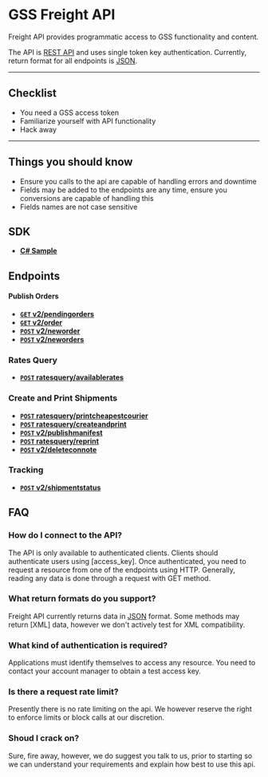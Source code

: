 # GSS Freight API

Freight API provides programmatic access to GSS functionality and content.

The API is [REST API](http:/en.wikipedia.org/wiki/Representational_State_Transfer "RESTful") and uses single token key authentication.
Currently, return format for all endpoints is [JSON](http:/json.org/ "JSON").


***

## Checklist
* You need a GSS access token
* Familiarize yourself with API functionality
* Hack away

***

## Things you should know

* Ensure you calls to the api are capable of handling errors and downtime
* Fields may be added to the endpoints are any time, ensure you conversions are capable of handling this
* Fields names are not case sensitive

## SDK

- **[C# Sample](https://github.com/gosweetspot/freight-api-csharp-sample)**

## Endpoints

#### Publish Orders

- **[<code>GET</code> v2/pendingorders](https://github.com/gosweetspot/freight-api/blob/master/v2/GET_pendingorders.md)**
- **[<code>GET</code> v2/order](https://github.com/gosweetspot/freight-api/blob/master/v2/GET_order.md)**
- **[<code>POST</code> v2/neworder](https://github.com/gosweetspot/freight-api/blob/master/v2/POST_neworder.md)**
- **[<code>POST</code> v2/neworders](https://github.com/gosweetspot/freight-api/blob/master/v2/POST_neworders.md)**

### Rates Query

- **[<code>POST</code> ratesquery/availablerates](https://github.com/gosweetspot/freight-api/blob/master/ratesqueryv1/POST_availablerates.md)**

### Create and Print Shipments

- **[<code>POST</code> ratesquery/printcheapestcourier](https://github.com/gosweetspot/freight-api/blob/master/ratesqueryv1/POST_printcheapestcourier.md)**
- **[<code>POST</code> ratesquery/createandprint](https://github.com/gosweetspot/freight-api/blob/master/ratesqueryv1/POST_createandprint.md)**
- **[<code>POST</code> v2/publishmanifest](https://github.com/gosweetspot/freight-api/blob/master/v2/POST_publishmanifest.md)**
- **[<code>POST</code> ratesquery/reprint](https://github.com/gosweetspot/freight-api/blob/master/ratesqueryv1/POST_reprint.md)**
- **[<code>POST</code> v2/deleteconnote](https://github.com/gosweetspot/freight-api/blob/master/v2/POST_deleteconnote.md)**

### Tracking

- **[<code>POST</code> v2/shipmentstatus](https://github.com/gosweetspot/freight-api/blob/master/v2/POST_ShipmentStatus.md)**

## FAQ

### How do I connect to the API?
The API is only available to authenticated clients. Clients should authenticate users using [access_key]. Once authenticated, you need to request a resource from one of the endpoints using HTTP. Generally, reading any data is done through a request with GET method.

### What return formats do you support?
Freight API currently returns data in [JSON](http:/json.org/ "JSON") format.  Some methods may return [XML] data, however we don't actively test for XML compatibility.

### What kind of authentication is required?
Applications must identify themselves to access any resource.
You need to contact your account manager to obtain a test access key.

### Is there a request rate limit?
Presently there is no rate limiting on the api. We however reserve the right to enforce limits or block calls at our discretion.

### Shoud I crack on?
Sure, fire away, however, we do suggest you talk to us, prior to starting so we can understand your requirements and explain how best to use this api.
